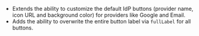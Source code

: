 * Extends the ability to customize the default IdP buttons (provider name, icon URL and background color) for providers like Google and Email.
* Adds the ability to overwrite the entire button label via `fullLabel` for all buttons.